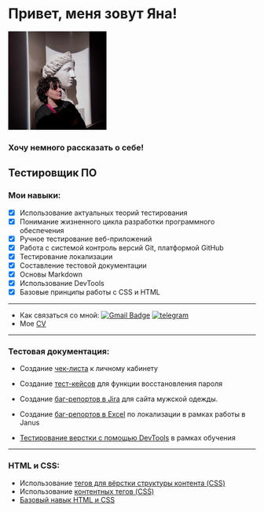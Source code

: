 # Привет, меня зовут Яна!
<img src="photo_2023-01-11_15-02-45.jpg" alt="Яна Попова" width="200"/>


### Хочу немного рассказать о себе!

Тестировщик ПО
---
### Мои навыки: ###
- [x] Использование актуальных теорий тестирования
- [x] Понимание жизненного цикла разработки программного обеспечения
- [x] Ручное тестирование веб-приложений
- [x] Работа с системой контроль версий Git, платформой GitHub
- [x] Тестирование локализации
- [x] Составление тестовой документации
- [x] Основы Markdown
- [X] Использование DevTools  
- [X] Базовые принципы работы с CSS и HTML 
---

-  Как связаться со мной: [![Gmail Badge](https://img.shields.io/badge/-Gmail-red?style=flat&logo=Gmail&logoColor=white)](mailto:ynappva@gmail.com) <a href="https://t.me/wonderyana/" target="_blank">
      <img src="https://cdn-icons-png.flaticon.com/512/2111/2111646.png" width="20" height="20" alt="telegram" />
    </a>
- Мое [CV](https://docs.google.com/document/d/1itkQ2eSoCheUUeDgOU2FIm-Itam2941V/edit)

---
### Тестовая документация:

- Создание [чек-листа](https://docs.google.com/spreadsheets/d/16vp78o31f2LiQGz6mL4Tn6DeCNXNT7X0RO_a33_UBZM/edit#gid=0) к личному кабинету
  
-  Создание  [тест-кейсов](https://docs.google.com/spreadsheets/d/1aOG-S6uShuhLDKUYHmQ0Z-CwZa-Rvcmc2ZrFuVjg3wU/edit#gid=929335511) для функции восстановления пароля
- Создание [баг-репортов в Jira](https://drive.google.com/drive/folders/1g0Yx5Iu-XF_3iVanQegUtWVoKPUBGH5w) для сайта мужской одежды.
- Создание [баг-репортов в Excel](https://docs.google.com/spreadsheets/d/1UloxAZA3JkbFBEc1mMJX7fKDlVsr8Dnm/edit#gid=140900179) по локализации в рамках работы в Janus
- [Тестирование верстки с помощью DevTools](https://drive.google.com/drive/folders/1E-zbT6JfZ7bLaBx17Y5LSSIA9Xrf-bxp) в рамках обучения

---

### HTML и CSS:
- Использование [тегов для вёрстки структуры контента (CSS)](https://codepen.io/Yana-Popova/pen/rNbwXgG)
- Использование [контентных тегов (CSS)](https://codepen.io/Yana-Popova/pen/OJGmxMb?editors=1100)
- [Базовый навык HTML и CSS ](https://codepen.io/Yana-Popova/pen/wvZgOEv)

